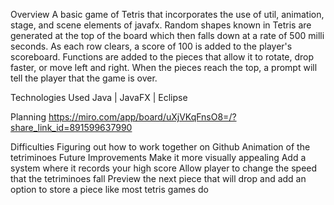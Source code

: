 Overview A basic game of Tetris that incorporates the use of util, animation, stage, and scene elements of javafx. Random shapes known in Tetris are generated at the top of the board which then falls down at a rate of 500 milli seconds. As each row clears, a score of 100 is added to the player's scoreboard. Functions are added to the pieces that allow it to rotate, drop faster, or move left and right. When the pieces reach the top, a prompt will tell the player that the game is over.

Technologies Used Java | JavaFX | Eclipse

Planning https://miro.com/app/board/uXjVKqFnsO8=/?share_link_id=891599637990

Difficulties Figuring out how to work together on Github Animation of the tetriminoes Future Improvements Make it more visually appealing Add a system where it records your high score Allow player to change the speed that the tetriminoes fall Preview the next piece that will drop and add an option to store a piece like most tetris games do
